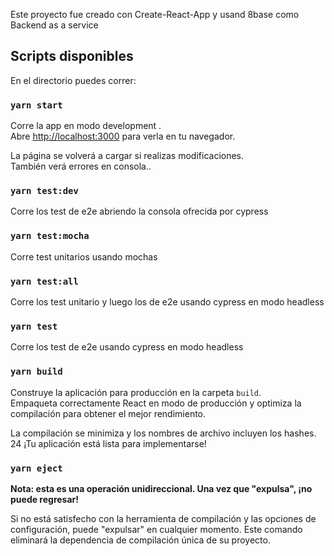 Este proyecto fue creado con Create-React-App y usand 8base como Backend as a service 

## Scripts disponibles

En el directorio puedes correr:

### `yarn start`

Corre la app en modo development .<br />
Abre [http://localhost:3000](http://localhost:3000) para verla en tu navegador.

La página se volverá a cargar si realizas modificaciones.<br />
También verá errores en consola..

### `yarn test:dev`
Corre los test de e2e  abriendo la consola ofrecida por cypress

### `yarn test:mocha`
Corre test unitarios usando mochas

### `yarn test:all`
Corre los test unitario y luego los de e2e usando cypress en modo headless

### `yarn test`

Corre los test de e2e usando cypress en modo headless

### `yarn build`

Construye la aplicación para producción en la carpeta `build`. <br /> Empaqueta correctamente React en modo de producción y optimiza la compilación para obtener el mejor rendimiento. 

La compilación se minimiza y los nombres de archivo incluyen los hashes. <br /> 24 ¡Tu aplicación está lista para implementarse!


### `yarn eject`

**Nota: esta es una operación unidireccional. Una vez que "expulsa", ¡no puede regresar!**

Si no está satisfecho con la herramienta de compilación y las opciones de configuración, puede "expulsar" en cualquier momento. Este comando eliminará la dependencia de compilación única de su proyecto.

